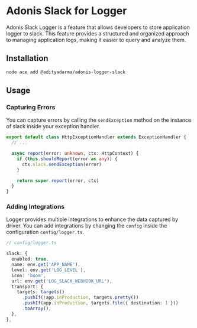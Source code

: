 # Adonis Slack for Logger
Adonis Slack Logger is a feature that allows developers to store application logger to slack. This feature provides a structured and organized approach to managing application logs, making it easier to query and analyze them.

## Installation

```sh
node ace add @adityadarma/adonis-logger-slack
```

## Usage

### Capturing Errors

You can capture errors by calling the `sendException` method on the instance of slack inside your exception handler.

```ts
export default class HttpExceptionHandler extends ExceptionHandler {
  // ...

  async report(error: unknown, ctx: HttpContext) {
    if (this.shouldReport(error as any)) {
      ctx.slack.sendException(error)
    }

    return super.report(error, ctx)
  }
}
```

### Adding Integrations

Logger provides multiple integrations to enhance the data captured by driver. You can add integrations by changing the `config` inside the configuration `config/logger.ts`.


```ts
// config/logger.ts

slack: {
  enabled: true,
  name: env.get('APP_NAME'),
  level: env.get('LOG_LEVEL'),
  icon: 'boom', 
  url: env.get('LOG_SLACK_WEBHOOK_URL'),
  transport: {
    targets: targets()
      .pushIf(!app.inProduction, targets.pretty())
      .pushIf(app.inProduction, targets.file({ destination: 1 }))
      .toArray(),
  },
},
```
